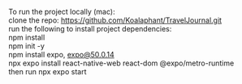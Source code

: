 To run the project locally (mac):<br>
clone the repo: https://github.com/Koalaphant/TravelJournal.git<br>
run the following to install project dependencies:<br>
npm install<br>
npm init -y<br>
npm install expo, expo@50.0.14<br>
npx expo install react-native-web react-dom @expo/metro-runtime<br>
then run npx expo start

